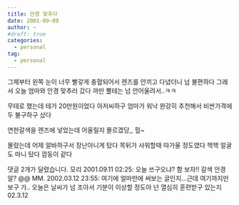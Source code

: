 ```yaml
---
title: 안경 맞추다
date: 2001-09-09
author: ~
#draft: true
categories:
  - personal
tag:
  - personal
---
```




그제부터 왼쪽 눈이 너무 빨갛게 충혈되어서
렌즈를 안끼고 다녔더니 넘 불편하다
그래서 오늘 엄마와 안경 맞추러 갔다
까만 뿔테는 넘 안어울려서..ㅋㅋ

무테로 했는데 테가 20만원이었다
아저씨하구 엄마가 워낙 완강히 추천해서
비싼가격에두 불구하구 샀다

연한갈색을 렌즈에 넣었는데
어울릴지 몰르겠당,,
헐~

몰랐는데 어제 알바하구서 장난아니게 탔다
목뒤가 샤워할때 따가울 정도였다
헥헥
얼굴도 마니 탔다 깜둥이 같다


 댓글  2개가 달렸습니다.
 모리 2001.09.11 02:25: 
오늘 쓰구오냐? 함 보자!! 갈색 안경알? @@
 MM. 2002.03.12 23:55: 
여기에 얼마만에 써보는 글인지...근데 여기까지만 보구 가..
오늘은 날씨가 넘 조아서 기분이 이상할 정도야 넌 열심히 훈련받구 있는지 02.3.12




